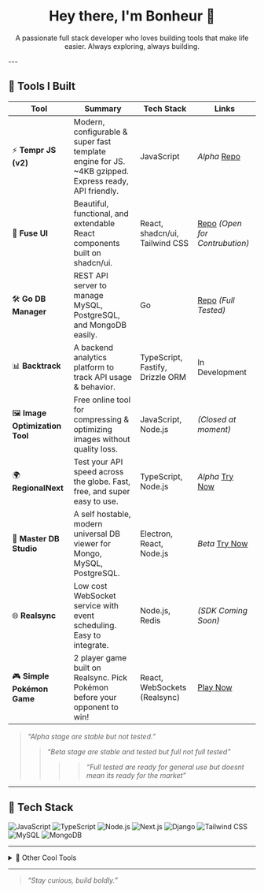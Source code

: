 <h1 align="center">Hey there, I'm Bonheur 👋</h1>

<p align="center">
  A passionate full stack developer who loves building tools that make life easier. Always exploring, always building.
</p>
---

## 🚀 Tools I Built

| Tool | Summary | Tech Stack | Links |
|------|---------|------------|-------|
| ⚡ **Tempr JS (v2)** | Modern, configurable & super fast template engine for JS. <br>~4KB gzipped. Express ready, API friendly. | JavaScript | *Alpha* [Repo](https://github.com/bonheur15/TemprJs) |
| 🧩 **Fuse UI** | Beautiful, functional, and extendable React components built on shadcn/ui. | React, shadcn/ui, Tailwind CSS | [Repo](https://github.com/bonheur15/fuse-ui) *(Open for Contrubution)* |
| 🛠️ **Go DB Manager** | REST API server to manage MySQL, PostgreSQL, and MongoDB easily. | Go | [Repo](https://github.com/bonheur15/go-db-manager) *(Full Tested)* |
| 📊 **Backtrack** | A backend analytics platform to track API usage & behavior. | TypeScript, Fastify, Drizzle ORM | In Development |
| 🖼️ **Image Optimization Tool** | Free online tool for compressing & optimizing images without quality loss. | JavaScript, Node.js | *(Closed at moment)* |
| 🌍 **RegionalNext** | Test your API speed across the globe. Fast, free, and super easy to use. | TypeScript, Node.js | *Alpha* [Try Now](https://regionalnext.vercel.app/) |
| 🧪 **Master DB Studio** | A self hostable, modern universal DB viewer for Mongo, MySQL, PostgreSQL. | Electron, React, Node.js | *Beta* [Try Now](https://master-db-studio.vercel.app/) |
| 🌐 **Realsync** | Low cost WebSocket service with event scheduling. Easy to integrate. | Node.js, Redis | *(SDK Coming Soon)* |
| 🎮 **Simple Pokémon Game** | 2 player game built on Realsync. Pick Pokémon before your opponent to win! | React, WebSockets (Realsync) | [Play Now](https://simple-pokemon-preview.vercel.app/game) |

> *“Alpha stage are stable but not tested.”*
> > *“Beta stage are stable and tested but full not full tested”*
> > > > *“Full tested are ready for general use but doesnt mean its ready for the market”*
---

## 🧰 Tech Stack

![JavaScript](https://img.shields.io/badge/-JavaScript-F7DF1E?style=flat&logo=javascript&logoColor=000)
![TypeScript](https://img.shields.io/badge/-TypeScript-3178C6?style=flat&logo=typescript&logoColor=fff)
![Node.js](https://img.shields.io/badge/-Node.js-339933?style=flat&logo=node.js&logoColor=fff)
![Next.js](https://img.shields.io/badge/-Next.js-000?style=flat&logo=next.js)
![Django](https://img.shields.io/badge/-Django-092E20?style=flat&logo=django)
![Tailwind CSS](https://img.shields.io/badge/-Tailwind-38B2AC?style=flat&logo=tailwind-css&logoColor=fff)
![MySQL](https://img.shields.io/badge/-MySQL-4479A1?style=flat&logo=mysql&logoColor=fff)
![MongoDB](https://img.shields.io/badge/-MongoDB-47A248?style=flat&logo=mongodb&logoColor=fff)

---


<details>
<summary>🔧 Other Cool Tools</summary>

- ⚙️ CLI IP Scanner
- 🕵️‍♂️ Comment Bot for Social Engagement
- 📡 MT5 Auto Trading Bridge
</details>

---

> *“Stay curious, build boldly.”*


